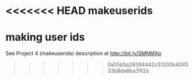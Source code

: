 <<<<<<< HEAD
makeuserids
===========

making user ids
=======
See Project 4 (makeuserids) description at http://bit.ly/SMNMXp
>>>>>>> 0a55b5a28394442c51330b404533b8de6ba31f2b
